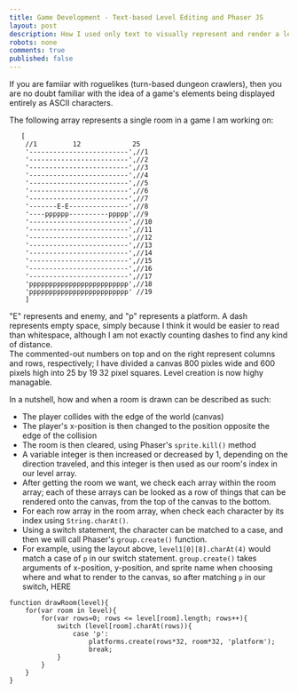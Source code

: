 ```yaml
---
title: Game Development - Text-based Level Editing and Phaser JS
layout: post
description: How I used only text to visually represent and render a level's layout.
robots: none
comments: true
published: false
---
```


If you are famiiar with roguelikes (turn-based dungeon crawlers), then you are no doubt familiar with the idea of a game's elements being displayed entirely as ASCII characters.  

The following array represents a single room in a game I am working on: 
 
```
   [
    //1         12             25
    '-------------------------',//1
    '-------------------------',//2
    '-------------------------',//3
    '-------------------------',//4
    '-------------------------',//5
    '-------------------------',//6
    '-------------------------',//7
    '-------E-E---------------',//8
    '----pppppp----------ppppp',//9
    '-------------------------',//10
    '-------------------------',//11
    '-------------------------',//12
    '-------------------------',//13
    '-------------------------',//14
    '-------------------------',//15
    '-------------------------',//16
    '-------------------------',//17
    'ppppppppppppppppppppppppp',//18
    'ppppppppppppppppppppppppp' //19
    ]
```  

"E" represents and enemy, and "p" represents a platform. A dash represents empty space, simply because I think it would be easier to read than whitespace, although I am not exactly counting dashes to find any kind of distance.  
The commented-out numbers on top and on the right represent columns and rows, respectively; I have divided a canvas 800 pixles wide and 600 pixels high into 25 by 19 32 pixel squares. Level creation is now highy managable.  

In a nutshell, how and when a room is drawn can be described as such:  
- The player collides with the edge of the world (canvas)
- The player's x-position is then changed to the position opposite the edge of the collision
- The room is then cleared, using Phaser's `sprite.kill()` method
- A variable integer is then increased or decreased by 1, depending on the direction traveled, and this integer is then used as our room's index in our level array.
- After getting the room we want, we check each array within the room array; each of these arrays can be looked as a row of things that can be rendered onto the canvas, from the top of the canvas to the bottom.
- For each row array in the room array, when check each character by its index using `String.charAt()`.
- Using a switch statement, the character can be matched to a case, and then we will call Phaser's `group.create()` function.
- For example, using the layout above, `level1[0][8].charAt(4)` would match a case of `p` in our switch statement. `group.create()` takes arguments of x-position, y-position, and sprite name when choosing where and what to render to the canvas, so after matching `p` in our switch, HERE  

```
function drawRoom(level){
    for(var room in level){
        for(var rows=0; rows <= level[room].length; rows++){
            switch (level[room].charAt(rows)){
                case 'p':
                    platforms.create(rows*32, room*32, 'platform');                 
                    break;
            }
        }
    }
}
```

